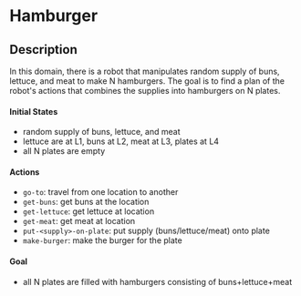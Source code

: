 # Hamburger

## Description

In this domain, there is a robot that manipulates random supply of buns, lettuce, and meat to make N hamburgers. 
The goal is to find a plan of the robot's actions that combines the supplies into hamburgers on N plates. 

#### Initial States
- random supply of buns, lettuce, and meat
- lettuce are at L1, buns at L2, meat at L3, plates at L4
- all N plates are empty

#### Actions
- `go-to`: travel from one location to another
- `get-buns`: get buns at the location
- `get-lettuce`: get lettuce at location
- `get-meat`: get meat at location
- `put-<supply>-on-plate`: put supply (buns/lettuce/meat) onto plate
- `make-burger`: make the burger for the plate

#### Goal
- all N plates are filled with hamburgers consisting of buns+lettuce+meat
